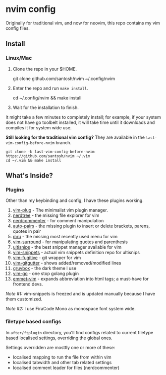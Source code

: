 # nvim config

Originally for traditional vim, and now for neovim, this repo contains my vim config files.

## Install

### Linux/Mac

1. Clone the repo in your $HOME.

    git clone github.com/santosh/nvim ~/.config/nvim

2. Enter the repo and run `make install`.

   cd ~/.config/nvim && make install

3. Wait for the installation to finish.

It might take a few minutes to completely install; for example, if your system does not have go toolbelt installed, it will take time until it downloads and compiles it for system wide use.

**Still looking for the traditional vim config?** They are available in the `last-vim-config-before-nvim` branch.

    git clone -b last-vim-config-before-nvim https://github.com/santosh/nvim ~/.vim
    cd ~/.vim && make install

## What's Inside?

### Plugins

Other than my keybinding and config, I have these plugins working.

1. [vim-plug](https://github.com/junegunn/vim-plug) - The minimalist vim plugin manager.
2. [nerdtree](https://github.com/preservim/nerdtree) - the missing file explorer for vim
3. [nerdcommenter](https://github.com/preservim/nerdcommenter) - for comment manipulation
4. [auto-pairs](https://github.com/jiangmiao/auto-pairs) - the missing plugin to insert or delete brackets, parens, quotes in pair
5. [mru](https://github.com/yegappan/mru) - the missing most recently used menu for vim
6. [vim-surround](https://github.com/tpope/vim-surround) - for manipulating quotes and parenthesis
7. [ultisnips](https://github.com/SirVer/ultisnips) - the best snippet manager available for vim
8. [vim-snippets](https://github.com/honza/vim-snippets) - actual vim snippets definition repo for ultisnips
9. [vim-fugitive](https://github.com/tpope/vim-fugitive) - git wrapper for vim
10. [vim-gitgutter](https://github.com/airblade/vim-gitgutter) - shows added/removed/modified lines
11. [gruvbox](https://github.com/morhetz/gruvbox) - the dark theme I use 
12. [vim-go](https://github.com/fatih/vim-go) - one stop golang plugin
13. [emmet-vim](https://github.com/mattn/emmet-vim) - expands abbreviation into html tags; a must-have for frontend devs.

*Note #1:* vim-snippets is freezed and is updated manually because I have them customized.

*Note #2:* I use FiraCode Mono as monospace font system wide.

### filetype based configs

In `after/ftplugin` directory, you'll find configs related to current filetype based localised settings, overriding the global ones. 

Settings overridden are mosttly one or more of these:

- localised mapping to run the file from within vim
- localised tabwidth and other tab related settings
- localised comment leader for files (nerdcommenter)
